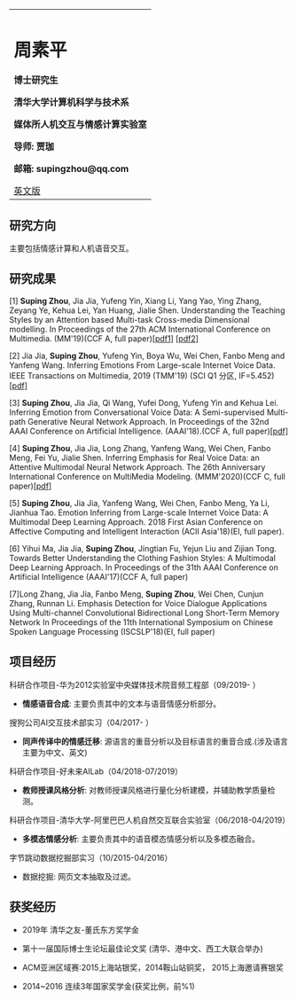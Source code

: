 <table border="0">
  <tr>
    <td width="100%">
      <h1>周素平</h1>
      <p><b>博士研究生</b></p>
      <p><b>清华大学计算机科学与技术系</b></p>
      <p><b>媒体所人机交互与情感计算实验室</b></p>
<!--       <h1>CONTACT INFO</h1>     -->
      <p><b>导师: 贾珈</b></p>
      <p><b>邮箱: supingzhou@qq.com</b></p>
      <a href="/index-en.html">英文版</a>
    </td>
<!--     <td width="25%">
      <img src="/zhengjianzhao.jpg" width="100%">      % 插入证件照代码
    <p><b>Chinese Version</b></p> 
    </td> -->
  </tr>
</table>

## 研究方向

主要包括情感计算和人机语音交互。

## 研究成果

[1] **Suping Zhou**, Jia Jia, Yufeng Yin, Xiang Li, Yang Yao, Ying Zhang, Zeyang Ye, Kehua Lei, Yan Huang, Jialie Shen. Understanding the Teaching Styles by an Attention based Multi-task Cross-media Dimensional modelling. In Proceedings of the 27th ACM International Conference on Multimedia. (MM'19)(CCF A, full paper)[[pdf1]](https://hcsi.cs.tsinghua.edu.cn/Paper/Paper19/MM2019-ZHOUSUPING.pdf) [[pdf2]](https://dl.acm.org/doi/abs/10.1145/3343031.3351059)

[2] Jia Jia, **Suping Zhou**, Yufeng Yin, Boya Wu, Wei Chen, Fanbo Meng and Yanfeng Wang. Inferring Emotions From Large-scale Internet Voice Data. IEEE Transactions on Multimedia, 2019 (TMM'19) (SCI Q1 分区,  IF=5.452) [[pdf]](https://hcsi.cs.tsinghua.edu.cn/Paper/Paper19/TMM19-zhousuping.pdf)

[3] **Suping Zhou**, Jia Jia, Qi Wang, Yufei Dong, Yufeng Yin and Kehua Lei. Inferring Emotion from Conversational Voice Data: A Semi-supervised Multi-path Generative Neural Network Approach. In Proceedings of the 32nd AAAI Conference on Artificial Intelligence. (AAAI'18).(CCF A, full paper)[[pdf]](https://www.aaai.org/ocs/index.php/AAAI/AAAI18/paper/viewFile/17236/15735)


[4] **Suping Zhou**, Jia Jia, Long Zhang, Yanfeng Wang, Wei Chen, Fanbo Meng, Fei Yu, Jialie Shen. Inferring Emphasis for Real Voice Data: an Attentive Multimodal Neural Network Approach. The 26th Anniversary International Conference on MultiMedia Modeling. (MMM'2020)(CCF C, full paper)[[pdf]](/MMM2020_zhousuping.pdf)

[5] **Suping Zhou**, Jia Jia, Yanfeng Wang, Wei Chen, Fanbo Meng, Ya Li, Jianhua Tao. Emotion Inferring from Large-scale Internet Voice Data: A Multimodal Deep Learning Approach. 2018 First Asian Conference on Affective Computing and Intelligent Interaction (ACII Asia'18)(EI, full paper). 

[6] Yihui Ma, Jia Jia, **Suping Zhou**, Jingtian Fu, Yejun Liu and Zijian Tong. Towards Better Understanding the Clothing Fashion Styles: A Multimodal Deep Learning Approach. In Proceedings of the 31th AAAI Conference on Artificial Intelligence (AAAI'17)(CCF A, full paper)

[7]Long Zhang, Jia Jia, Fanbo Meng, **Suping Zhou**, Wei Chen, Cunjun Zhang, Runnan Li. Emphasis Detection for Voice Dialogue Applications Using Multi-channel Convolutional Bidirectional Long Short-Term Memory Network In Proceedings of the 11th International Symposium on Chinese Spoken Language Processing (ISCSLP'18)(EI, full paper)

## 项目经历
科研合作项目-华为2012实验室中央媒体技术院音频工程部（09/2019- ）

- **情感语音合成**: 主要负责其中的文本与语音情感分析部分。

搜狗公司AI交互技术部实习（04/2017- ）

- **同声传译中的情感迁移**: 源语言的重音分析以及目标语言的重音合成.(涉及语言主要为中文、英文)

科研合作项目-好未来AILab（04/2018-07/2019）

- **教师授课风格分析**: 对教师授课风格进行量化分析建模，并辅助教学质量检测。

科研合作项目-清华大学-阿里巴巴人机自然交互联合实验室（06/2018-04/2019）

- **多模态情感分析**: 主要负责其中的语音模态情感分析以及多模态融合。

字节跳动数据挖掘部实习（10/2015-04/2016）

- 数据挖掘: 网页文本抽取及过滤。

## 获奖经历

- 2019年 清华之友-董氏东方奖学金

- 第十一届国际博士生论坛最佳论文奖 (清华、港中文、西工大联合举办)

- ACM亚洲区域赛:2015上海站银奖，2014鞍山站铜奖， 2015上海邀请赛银奖

- 2014~2016 连续3年国家奖学金(获奖比例，前%1)


